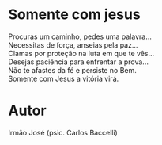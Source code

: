 # Somente com jesus

Procuras um caminho, pedes uma palavra...    
Necessitas de força, anseias pela paz...    
Clamas por proteção na luta em que te vês...    
Desejas paciência para enfrentar a prova...    
Não te afastes da fé e persiste no Bem.    
Somente com Jesus a vitória virá.  

# Autor
Irmão José (psic. Carlos Baccelli)

